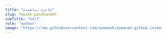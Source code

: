 ```yaml
--- 
title: "فائزه پناهنده" 
slug: faezeh.panahandeh 
subTitle: "null" 
role: "author" 
image: "https://raw.githubusercontent.com/asmaneh/asmaneh.github.io/master/assets/img/authors/faezeh.panahandeh.jfif" 
--- 
```

